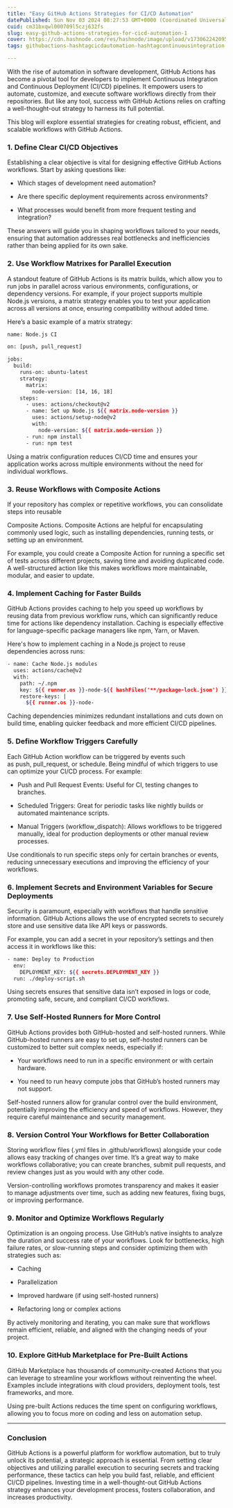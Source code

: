 ```yaml
---
title: "Easy GitHub Actions Strategies for CI/CD Automation"
datePublished: Sun Nov 03 2024 08:27:53 GMT+0000 (Coordinated Universal Time)
cuid: cm31bxqwl000709l5czj632fs
slug: easy-github-actions-strategies-for-cicd-automation-1
cover: https://cdn.hashnode.com/res/hashnode/image/upload/v1730622420955/b95ba8b9-d997-4512-8db5-e8bd550f59fd.png
tags: githubactions-hashtagcicdautomation-hashtagcontinuousintegration-hashtagcontinuousdeployment-hashtagworkflowautomation-hashtagparallelexecution-hashtagmatrixbuilds-hashtagcompositeactions-hashtagcaching-hashtagworkflowtriggers-hashtagsecretsmanagement-hashtagself-hostedrunners-hashtagperformanceoptimization-hashtagpre-builtactions-hashtagdevopstools

---
```


With the rise of automation in software development, GitHub Actions has become a pivotal tool for developers to implement Continuous Integration and Continuous Deployment (CI/CD) pipelines. It empowers users to automate, customize, and execute software workflows directly from their repositories. But like any tool, success with GitHub Actions relies on crafting a well-thought-out strategy to harness its full potential.

This blog will explore essential strategies for creating robust, efficient, and scalable workflows with GitHub Actions.

### 1. Define Clear CI/CD Objectives

Establishing a clear objective is vital for designing effective GitHub Actions workflows. Start by asking questions like:

* Which stages of development need automation?
    
* Are there specific deployment requirements across environments?
    
* What processes would benefit from more frequent testing and integration?
    

These answers will guide you in shaping workflows tailored to your needs, ensuring that automation addresses real bottlenecks and inefficiencies rather than being applied for its own sake.

### 2. Use Workflow Matrixes for Parallel Execution

A standout feature of GitHub Actions is its matrix builds, which allow you to run jobs in parallel across various environments, configurations, or dependency versions. For example, if your project supports multiple Node.js versions, a matrix strategy enables you to test your application across all versions at once, ensuring compatibility without added time.

Here’s a basic example of a matrix strategy:

```bash
name: Node.js CI

on: [push, pull_request]

jobs:
  build:
    runs-on: ubuntu-latest
    strategy:
      matrix:
        node-version: [14, 16, 18]
    steps:
      - uses: actions/checkout@v2
      - name: Set up Node.js ${{ matrix.node-version }}
        uses: actions/setup-node@v2
        with:
          node-version: ${{ matrix.node-version }}
      - run: npm install
      - run: npm test 
```

Using a matrix configuration reduces CI/CD time and ensures your application works across multiple environments without the need for individual workflows.

### 3. Reuse Workflows with Composite Actions

If your repository has complex or repetitive workflows, you can consolidate steps into reusable

Composite Actions. Composite Actions are helpful for encapsulating commonly used logic, such as installing dependencies, running tests, or setting up an environment.

For example, you could create a Composite Action for running a specific set of tests across different projects, saving time and avoiding duplicated code. A well-structured action like this makes workflows more maintainable, modular, and easier to update.

### 4. Implement Caching for Faster Builds

GitHub Actions provides caching to help you speed up workflows by reusing data from previous workflow runs, which can significantly reduce time for actions like dependency installation. Caching is especially effective for language-specific package managers like npm, Yarn, or Maven.

Here's how to implement caching in a Node.js project to reuse dependencies across runs:

```bash
- name: Cache Node.js modules
  uses: actions/cache@v2
  with:
    path: ~/.npm
    key: ${{ runner.os }}-node-${{ hashFiles('**/package-lock.json') }}
    restore-keys: |
      ${{ runner.os }}-node- 
```

Caching dependencies minimizes redundant installations and cuts down on build time, enabling quicker feedback and more efficient CI/CD pipelines.

### 5. Define Workflow Triggers Carefully

Each GitHub Action workflow can be triggered by events such as push, pull\_request, or schedule. Being mindful of which triggers to use can optimize your CI/CD process. For example:

* Push and Pull Request Events: Useful for CI, testing changes to branches.
    
* Scheduled Triggers: Great for periodic tasks like nightly builds or automated maintenance scripts.
    
* Manual Triggers (workflow\_dispatch): Allows workflows to be triggered manually, ideal for production deployments or other manual review processes.
    

Use conditionals to run specific steps only for certain branches or events, reducing unnecessary executions and improving the efficiency of your workflows.

### 6. Implement Secrets and Environment Variables for Secure Deployments

Security is paramount, especially with workflows that handle sensitive information. GitHub Actions allows the use of encrypted secrets to securely store and use sensitive data like API keys or passwords.

For example, you can add a secret in your repository’s settings and then access it in workflows like this:

```bash
- name: Deploy to Production
  env:
    DEPLOYMENT_KEY: ${{ secrets.DEPLOYMENT_KEY }}
  run: ./deploy-script.sh 
```

Using secrets ensures that sensitive data isn’t exposed in logs or code, promoting safe, secure, and compliant CI/CD workflows.

### 7. Use Self-Hosted Runners for More Control

GitHub Actions provides both GitHub-hosted and self-hosted runners. While GitHub-hosted runners are easy to set up, self-hosted runners can be customized to better suit complex needs, especially if:

* Your workflows need to run in a specific environment or with certain hardware.
    
* You need to run heavy compute jobs that GitHub’s hosted runners may not support.
    

Self-hosted runners allow for granular control over the build environment, potentially improving the efficiency and speed of workflows. However, they require careful maintenance and security management.

### 8. Version Control Your Workflows for Better Collaboration

Storing workflow files (.yml files in .github/workflows) alongside your code allows easy tracking of changes over time. It’s a great way to make workflows collaborative; you can create branches, submit pull requests, and review changes just as you would with any other code.

Version-controlling workflows promotes transparency and makes it easier to manage adjustments over time, such as adding new features, fixing bugs, or improving performance.

### 9. Monitor and Optimize Workflows Regularly

Optimization is an ongoing process. Use GitHub’s native insights to analyze the duration and success rate of your workflows. Look for bottlenecks, high failure rates, or slow-running steps and consider optimizing them with strategies such as:

* Caching
    
* Parallelization
    
* Improved hardware (if using self-hosted runners)
    
* Refactoring long or complex actions
    

By actively monitoring and iterating, you can make sure that workflows remain efficient, reliable, and aligned with the changing needs of your project.

### 10. Explore GitHub Marketplace for Pre-Built Actions

GitHub Marketplace has thousands of community-created Actions that you can leverage to streamline your workflows without reinventing the wheel. Examples include integrations with cloud providers, deployment tools, test frameworks, and more.

Using pre-built Actions reduces the time spent on configuring workflows, allowing you to focus more on coding and less on automation setup.

---

### Conclusion

GitHub Actions is a powerful platform for workflow automation, but to truly unlock its potential, a strategic approach is essential. From setting clear objectives and utilizing parallel execution to securing secrets and tracking performance, these tactics can help you build fast, reliable, and efficient CI/CD pipelines. Investing time in a well-thought-out GitHub Actions strategy enhances your development process, fosters collaboration, and increases productivity.